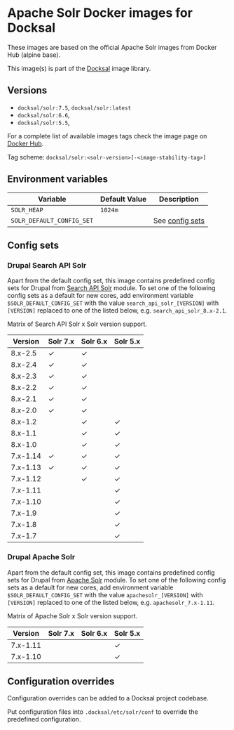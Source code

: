 # Apache Solr Docker images for Docksal

These images are based on the official Apache Solr images from Docker Hub (alpine base).

This image(s) is part of the [Docksal](http://docksal.io) image library.


## Versions

- `docksal/solr:7.5`, `docksal/solr:latest`
- `docksal/solr:6.6`,
- `docksal/solr:5.5`,

For a complete list of available images tags check the image page on [Docker Hub](https://cloud.docker.com/u/docksal/repository/docker/docksal/solr).

Tag scheme: `docksal/solr:<solr-version>[-<image-stability-tag>]`


## Environment variables

| Variable                  | Default Value | Description                     |
| ------------------------- | ------------- | ------------------------------- |
| `SOLR_HEAP`               | `1024m `      |                                 |
| `SOLR_DEFAULT_CONFIG_SET` |               | See [config sets](#config-sets) |


## Config sets

### Drupal Search API Solr

Apart from the default config set, this image contains predefined config sets for Drupal from 
[Search API Solr](https://www.drupal.org/project/search_api_solr) module. To set one of the following config sets 
as a default for new cores, add environment variable `$SOLR_DEFAULT_CONFIG_SET` with the value `search_api_solr_[VERSION]` 
with `[VERSION]` replaced to one of the listed below, e.g. `search_api_solr_8.x-2.1`.

Matrix of Search API Solr x Solr version support.

| Version  | Solr 7.x | Solr 6.x | Solr 5.x |
| -------- | -------- | -------- | -------- |
| 8.x-2.5  | ✓        | ✓        |          |
| 8.x-2.4  | ✓        | ✓        |          |
| 8.x-2.3  | ✓        | ✓        |          |
| 8.x-2.2  | ✓        | ✓        |          |
| 8.x-2.1  | ✓        | ✓        |          |
| 8.x-2.0  | ✓        | ✓        |          |
| 8.x-1.2  |          | ✓        | ✓        |
| 8.x-1.1  |          | ✓        | ✓        |
| 8.x-1.0  |          | ✓        | ✓        |
| 7.x-1.14 | ✓        | ✓        | ✓        |
| 7.x-1.13 | ✓        | ✓        | ✓        |
| 7.x-1.12 |          | ✓        | ✓        |
| 7.x-1.11 |          |          | ✓        |
| 7.x-1.10 |          |          | ✓        |
| 7.x-1.9  |          |          | ✓        |
| 7.x-1.8  |          |          | ✓        |
| 7.x-1.7  |          |          | ✓        |

### Drupal Apache Solr

Apart from the default config set, this image contains predefined config sets for Drupal from 
[Apache Solr](https://www.drupal.org/project/apachesolr) module. To set one of the following config sets as a default 
for new cores, add environment variable `$SOLR_DEFAULT_CONFIG_SET` with the value `apachesolr_[VERSION]` 
with `[VERSION]` replaced to one of the listed below, e.g. `apachesolr_7.x-1.11`.

Matrix of Apache Solr x Solr version support.

| Version  | Solr 7.x | Solr 6.x | Solr 5.x |
| -------- | -------- | -------- | -------- |
| 7.x-1.11 |          |          | ✓        |
| 7.x-1.10 |          |          | ✓        |


## Configuration overrides

Configuration overrides can be added to a Docksal project codebase.

Put configuration files into `.docksal/etc/solr/conf` to override the predefined configuration.
